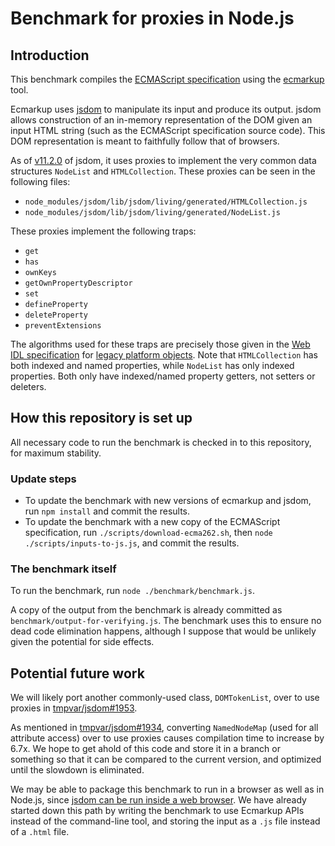 # Benchmark for proxies in Node.js

## Introduction

This benchmark compiles the [ECMAScript specification](https://github.com/tc39/ecma262) using the [ecmarkup](https://github.com/bterlson/ecmarkup) tool.

Ecmarkup uses [jsdom](https://github.com/tmpvar/jsdom) to manipulate its input and produce its output. jsdom allows construction of an in-memory representation of the DOM given an input HTML string (such as the ECMAScript specification source code). This DOM representation is meant to faithfully follow that of browsers.

As of [v11.2.0](https://github.com/tmpvar/jsdom/blob/master/Changelog.md#1120) of jsdom, it uses proxies to implement the very common data structures `NodeList` and `HTMLCollection`. These proxies can be seen in the following files:

- `node_modules/jsdom/lib/jsdom/living/generated/HTMLCollection.js`
- `node_modules/jsdom/lib/jsdom/living/generated/NodeList.js`

These proxies implement the following traps:

- `get`
- `has`
- `ownKeys`
- `getOwnPropertyDescriptor`
- `set`
- `defineProperty`
- `deleteProperty`
- `preventExtensions`

The algorithms used for these traps are precisely those given in the [Web IDL specification](https://heycam.github.io/webidl/) for [legacy platform objects](https://heycam.github.io/webidl/#es-legacy-platform-objects). Note that `HTMLCollection` has both indexed and named properties, while `NodeList` has only indexed properties. Both only have indexed/named property getters, not setters or deleters.

## How this repository is set up

All necessary code to run the benchmark is checked in to this repository, for maximum stability.

### Update steps

- To update the benchmark with new versions of ecmarkup and jsdom, run `npm install` and commit the results.
- To update the benchmark with a new copy of the ECMAScript specification, run `./scripts/download-ecma262.sh`, then `node ./scripts/inputs-to-js.js`, and commit the results.

### The benchmark itself

To run the benchmark, run `node ./benchmark/benchmark.js`.

A copy of the output from the benchmark is already committed as `benchmark/output-for-verifying.js`. The benchmark uses this to ensure no dead code elimination happens, although I suppose that would be unlikely given the potential for side effects.

## Potential future work

We will likely port another commonly-used class, `DOMTokenList`, over to use proxies in [tmpvar/jsdom#1953](https://github.com/tmpvar/jsdom/pull/1953).

As mentioned in [tmpvar/jsdom#1934](https://github.com/tmpvar/jsdom/pull/1934), converting `NamedNodeMap` (used for all attribute access) over to use proxies causes compilation time to increase by 6.7x. We hope to get ahold of this code and store it in a branch or something so that it can be compared to the current version, and optimized until the slowdown is eliminated.

We may be able to package this benchmark to run in a browser as well as in Node.js, since [jsdom can be run inside a web browser](https://github.com/tmpvar/jsdom#running-jsdom-inside-a-web-browser). We have already started down this path by writing the benchmark to use Ecmarkup APIs instead of the command-line tool, and storing the input as a `.js` file instead of a `.html` file.
